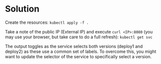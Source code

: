 # Solution

Create the resources:
`kubectl apply -f .`

Take a note of the public IP (External IP) and execute  `curl <IP>:8080` (you may use your browser, but take care to do a full refresh):
`kubectl get svc`

The output toggles as the service selects both versions (deploy1 and deploy2) as these use a common set of labels. To overcome this, you might want to update the selector of the service to specifically select a version.